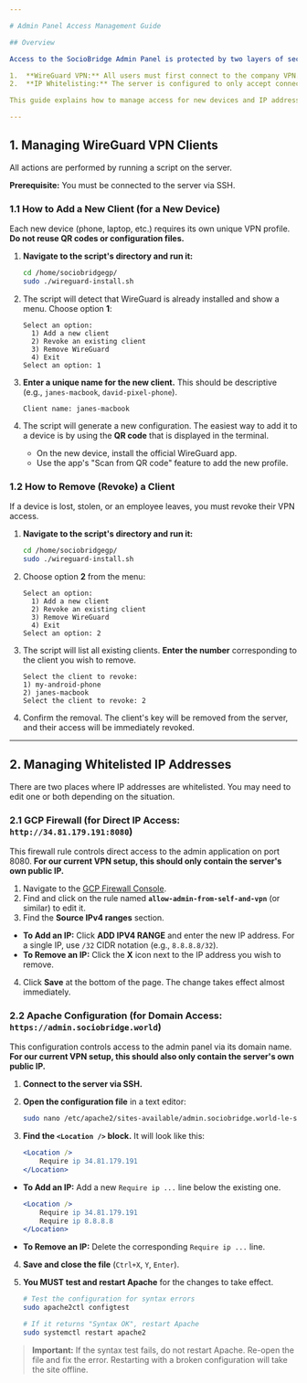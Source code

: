 ```yaml
---

# Admin Panel Access Management Guide

## Overview

Access to the SocioBridge Admin Panel is protected by two layers of security:

1.  **WireGuard VPN:** All users must first connect to the company VPN. This creates a secure, encrypted tunnel to our server.
2.  **IP Whitelisting:** The server is configured to only accept connections from approved IP addresses. For VPN users, this is typically the server's own public IP, but can be expanded for office networks.

This guide explains how to manage access for new devices and IP addresses.

---
```


## 1. Managing WireGuard VPN Clients

All actions are performed by running a script on the server.

**Prerequisite:** You must be connected to the server via SSH.

### 1.1 How to Add a New Client (for a New Device)

Each new device (phone, laptop, etc.) requires its own unique VPN profile. **Do not reuse QR codes or configuration files.**

1.  **Navigate to the script's directory and run it:**
    ```bash
    cd /home/sociobridgegp/
    sudo ./wireguard-install.sh
    ```

2.  The script will detect that WireGuard is already installed and show a menu. Choose option **1**:
    ```
    Select an option:
      1) Add a new client
      2) Revoke an existing client
      3) Remove WireGuard
      4) Exit
    Select an option: 1
    ```

3.  **Enter a unique name for the new client.** This should be descriptive (e.g., `janes-macbook`, `david-pixel-phone`).
    ```
    Client name: janes-macbook
    ```

4.  The script will generate a new configuration. The easiest way to add it to a device is by using the **QR code** that is displayed in the terminal.

    *   On the new device, install the official WireGuard app.
    *   Use the app's "Scan from QR code" feature to add the new profile.

### 1.2 How to Remove (Revoke) a Client

If a device is lost, stolen, or an employee leaves, you must revoke their VPN access.

1.  **Navigate to the script's directory and run it:**
    ```bash
    cd /home/sociobridgegp/
    sudo ./wireguard-install.sh
    ```

2.  Choose option **2** from the menu:
    ```
    Select an option:
      1) Add a new client
      2) Revoke an existing client
      3) Remove WireGuard
      4) Exit
    Select an option: 2
    ```

3.  The script will list all existing clients. **Enter the number** corresponding to the client you wish to remove.
    ```
    Select the client to revoke:
    1) my-android-phone
    2) janes-macbook
    Select the client to revoke: 2
    ```

4.  Confirm the removal. The client's key will be removed from the server, and their access will be immediately revoked.

---

## 2. Managing Whitelisted IP Addresses

There are two places where IP addresses are whitelisted. You may need to edit one or both depending on the situation.

### 2.1 GCP Firewall (for Direct IP Access: `http://34.81.179.191:8080`)

This firewall rule controls direct access to the admin application on port 8080. **For our current VPN setup, this should only contain the server's own public IP.**

1.  Navigate to the [GCP Firewall Console](https://console.cloud.google.com/vpc/firewalls).
2.  Find and click on the rule named **`allow-admin-from-self-and-vpn`** (or similar) to edit it.
3.  Find the **Source IPv4 ranges** section.

*   **To Add an IP:** Click **ADD IPV4 RANGE** and enter the new IP address. For a single IP, use `/32` CIDR notation (e.g., `8.8.8.8/32`).
*   **To Remove an IP:** Click the **X** icon next to the IP address you wish to remove.

4.  Click **Save** at the bottom of the page. The change takes effect almost immediately.

### 2.2 Apache Configuration (for Domain Access: `https://admin.sociobridge.world`)

This configuration controls access to the admin panel via its domain name. **For our current VPN setup, this should also only contain the server's own public IP.**

1.  **Connect to the server via SSH.**

2.  **Open the configuration file** in a text editor:
    ```bash
    sudo nano /etc/apache2/sites-available/admin.sociobridge.world-le-ssl.conf
    ```

3.  **Find the `<Location />` block.** It will look like this:
    ```apache
    <Location />
        Require ip 34.81.179.191
    </Location>
    ```

*   **To Add an IP:** Add a new `Require ip ...` line below the existing one.
    ```apache
    <Location />
        Require ip 34.81.179.191
        Require ip 8.8.8.8
    </Location>
    ```
*   **To Remove an IP:** Delete the corresponding `Require ip ...` line.

4.  **Save and close the file** (`Ctrl+X`, `Y`, `Enter`).

5.  **You MUST test and restart Apache** for the changes to take effect.
    ```bash
    # Test the configuration for syntax errors
    sudo apache2ctl configtest

    # If it returns "Syntax OK", restart Apache
    sudo systemctl restart apache2
    ```

> **Important:** If the syntax test fails, do not restart Apache. Re-open the file and fix the error. Restarting with a broken configuration will take the site offline.